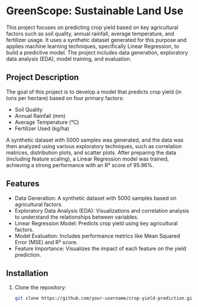 # GreenScope: Sustainable Land Use

This project focuses on predicting crop yield based on key agricultural factors such as soil quality, annual rainfall, average temperature, and fertilizer usage. It uses a synthetic dataset generated for this purpose and applies machine learning techniques, specifically Linear Regression, to build a predictive model. The project includes data generation, exploratory data analysis (EDA), model training, and evaluation.

## Project Description

The goal of this project is to develop a model that predicts crop yield (in tons per hectare) based on four primary factors:
- Soil Quality
- Annual Rainfall (mm)
- Average Temperature (°C)
- Fertilizer Used (kg/ha)

A synthetic dataset with 5000 samples was generated, and the data was then analyzed using various exploratory techniques, such as correlation matrices, distribution plots, and scatter plots. After preparing the data (including feature scaling), a Linear Regression model was trained, achieving a strong performance with an R² score of 95.96%.

## Features
- Data Generation: A synthetic dataset with 5000 samples based on agricultural factors.
- Exploratory Data Analysis (EDA): Visualizations and correlation analysis to understand the relationships between variables.
- Linear Regression Model: Predicts crop yield using key agricultural factors.
- Model Evaluation: Includes performance metrics like Mean Squared Error (MSE) and R² score.
- Feature Importance: Visualizes the impact of each feature on the yield prediction.

## Installation

1. Clone the repository:
   ```bash
   git clone https://github.com/your-username/crop-yield-prediction.git
